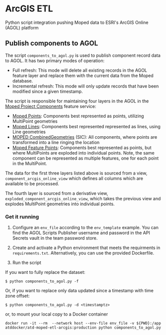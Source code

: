 # ArcGIS ETL

Python script integration pushing Moped data to ESRI's ArcGIS Online (AGOL) platform

## Publish components to AGOL

The script `components_to_agol.py` is used to publish component record data to AGOL. It has two primary modes of operation:

- Full refresh: This mode will delete all existing records in the AGOL feature layer and replace them with the current data from the Moped database.
- Incremental refresh: This mode will only update records that have been modified since a given timestamp.

The script is responsible for maintaining four layers in the AGOL in the [Moped Project Components](https://austin.maps.arcgis.com/home/item.html?id=1c084c8756a84e6db7e2796c98c850a2) feature service:

- [Moped Points](https://austin.maps.arcgis.com/home/item.html?id=1c084c8756a84e6db7e2796c98c850a2&sublayer=0): Components best represented as points, utilizing MultiPoint geometries
- [Moped Lines](https://austin.maps.arcgis.com/home/item.html?id=1c084c8756a84e6db7e2796c98c850a2&sublayer=1): Components best represented represented as lines, using Line geometries
- [MOPED CombinedGeometries](https://austin.maps.arcgis.com/home/item.html?id=1c084c8756a84e6db7e2796c98c850a2&sublayer=2) (SIC): All components, where points are transformed into a line ringing the location
- [Moped Feature Points](https://austin.maps.arcgis.com/home/item.html?id=1c084c8756a84e6db7e2796c98c850a2&sublayer=3): Components best represented as points, but where MultiPoints are exploded into individual points. Note, the same component can be represented as multiple features, one for each point in the MultiPoint.

The data for the first three layers listed above is sourced from a view, `component_arcgis_online_view` which defines all columns which are available to be processed.

The fourth layer is sourced from a derivative view, `exploded_component_arcgis_online_view`, which takes the previous view and explodes MultiPoint geometries into individual points.

### Get it running

1. Configure an `env_file` according to the `env_template` example. You can find the AGOL Scripts Publisher username and password in the API Secrets vault in the team password store.

2. Create and activate a Python environment that meets the requirments in `requirements.txt`. Alternatively, you can use the provided Dockerfile.

3. Run the script

If you want to fully replace the dataset:

```shell
$ python components_to_agol.py -f
```

Or, if you want to replace only data updated since a timestamp with time zone offset:

```shell
$ python components_to_agol.py -d <timestamptz>
```

or, to mount your local copy to a Docker container

```shell
docker run -it --rm  --network host --env-file env_file -v ${PWD}:/app  atddocker/atd-moped-etl-arcgis:production python components_to_agol.py
```
